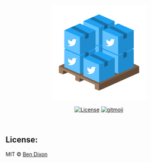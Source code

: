 <div align='center'>

  <a href='https://github.com/tdemapp/tdem/releases'>
    <img alt='TweetDeck Extension Manager' width='256px' src='https://raw.githubusercontent.com/tdemapp/assets/master/icon-1024.png' />
  </a>

  [![License](https://img.shields.io/badge/license-mit-blue.svg?longCache=true&style=for-the-badge)](https://github.com/tdemapp/assets/blob/master/LICENSE) 
  [![gitmoji](https://img.shields.io/badge/gitmoji-%20%F0%9F%98%9C%20%F0%9F%98%8D-FFDD67.svg?longCache=true&style=for-the-badge)](https://gitmoji.carloscuesta.me/) 

  <br />
</div>

## License:

MIT © [Ben Dixon](https://github.com/tdemapp/assets/blob/master/LICENSE)

